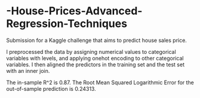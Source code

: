 # -House-Prices-Advanced-Regression-Techniques
Submission for a Kaggle challenge that aims to predict house sales price.

I preprocessed the data by assigning numerical values to categorical variables with levels, and applying onehot encoding to other categorical variables. I then aligned the predictors in the training set and the test set with an inner join. 

The in-sample R^2 is 0.87.
The Root Mean Squared Logarithmic Error for the out-of-sample prediction is 0.24313.

